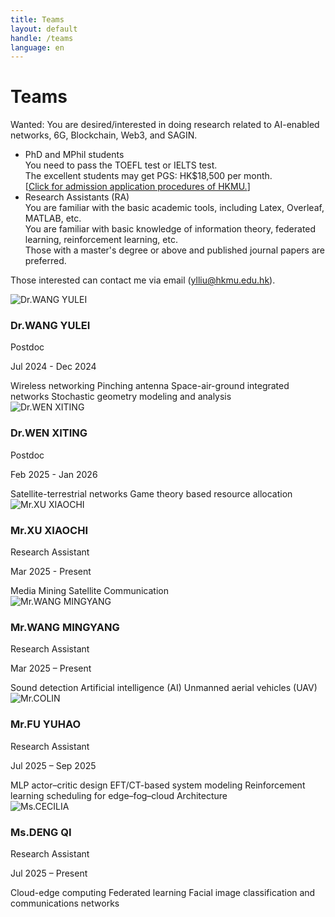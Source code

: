 ```yaml
---
title: Teams
layout: default
handle: /teams
language: en
---
```


<div class="p-5 text-center bg-image bg-research-img">
    <div class="d-flex justify-content-start align-items-end h-100">
      <div class="text-white text-left">
        <h1 class="page-title mb-3">Teams</h1>
      </div>
    </div>
</div>


<div class="content-wrapper">
    <!-- <h1>Teams</h1> -->
    <div class="alert alert-warning" role="alert">
        <p>
            <span class="highlight">Wanted:</span> You are desired/interested in doing research related to AI-enabled networks, 6G, Blockchain, Web3, and SAGIN.
        </p>
        <ul>
            <li>
                <span class="highlight">PhD and MPhil students</span><br>
                You need to pass the TOEFL test or IELTS test.<br>
                The excellent students may get PGS: HK$18,500 per month.<br>
                [<a href="https://admissions.hkmu.edu.hk/rpg/submit-application/" target="_blank">Click for admission application procedures of HKMU.</a>]
            </li>
            <li>
                <span class="highlight">Research Assistants (RA)</span><br>
                You are familiar with the basic academic tools, including Latex, Overleaf, MATLAB, etc.<br>
                You are familiar with basic knowledge of information theory, federated learning, reinforcement learning, etc.<br>
                Those with a master's degree or above and published journal papers are preferred.
            </li>
        </ul>
        <p>
            Those interested can contact me via email (<a href="mailto:ylliu@hkmu.edu.hk">ylliu@hkmu.edu.hk</a>).
        </p>
    </div>
    <section id="team" class="team">
        <!-- <div class="section-header"></div> -->
        <div class="team-grid mb-3">
            <div class="team-member">
                <div class="member-photo">
                    <img src="{{ site.baseurl }}/assets/images/wang_ye.jpg" alt="Dr.WANG YULEI">
                </div>
                <h3>Dr.WANG YULEI</h3>
                <p class="member-title">Postdoc</p>
                <p class="member-bio">Jul 2024 - Dec 2024</p>
                <div class="member-bio">
                    <span class="badge text-bg-secondary">Wireless networking</span>
                    <span class="badge text-bg-secondary">Pinching antenna</span>
                    <span class="badge text-bg-secondary">Space-air-ground integrated networks</span>
                    <span class="badge text-bg-secondary">Stochastic geometry modeling and analysis</span>
                </div>
            </div>
            <div class="team-member">
                <div class="member-photo">
                    <img src="{{ site.baseurl }}/assets/images/wen_xiting.jpg" alt="Dr.WEN XITING">
                </div>
                <h3>Dr.WEN XITING</h3>
                <p class="member-title">Postdoc</p>
                <p class="member-bio">Feb 2025 - Jan 2026</p>
                <div class="member-bio">
                    <span class="badge text-bg-secondary">Satellite-terrestrial networks</span>
                    <span class="badge text-bg-secondary">Game theory based resource allocation</span>
                </div>
            </div>
            <!-- <div class="team-member">
                <div class="member-photo">
                    <img src="https://images.pexels.com/photos/1181686/pexels-photo-1181686.jpeg?auto=compress&cs=tinysrgb&w=300&h=300&fit=crop" alt="Mr.LUO BINGYUAN">
                </div>
                <h3>Mr.LUO BINGYUAN</h3>
                <p class="member-title">Research Assistant</p>
                <p class="member-bio">Working period</p>
                <p class="member-bio">research area</p>
            </div> -->
            <div class="team-member">
                <div class="member-photo">
                    <img src="{{ site.baseurl }}/assets/images/XU_XIAOCHI.jpg" alt="Mr.XU XIAOCHI">
                </div>
                <h3>Mr.XU XIAOCHI</h3>
                <p class="member-title">Research Assistant</p>
                <p class="member-bio">Mar 2025 - Present</p>
                <div class="member-bio">
                    <span class="badge text-bg-secondary">Media Mining</span>
                    <span class="badge text-bg-secondary">Satellite Communication</span>
                </div>
            </div>
        </div>
        <div class="team-grid mb-3">
            <div class="team-member">
                <div class="member-photo">
                    <img src="{{ site.baseurl }}/assets/images/WANG_MINGYANG.jpg" alt="Mr.WANG MINGYANG">
                </div>
                <h3>Mr.WANG MINGYANG</h3>
                <p class="member-title">Research Assistant</p>
                <p class="member-bio">Mar 2025 – Present</p>
                <div class="member-bio">
                    <span class="badge text-bg-secondary">Sound detection</span>
                    <span class="badge text-bg-secondary">Artificial intelligence (AI)</span>
                    <span class="badge text-bg-secondary">Unmanned aerial vehicles (UAV)</span>
                </div>
            </div>
            <div class="team-member">
                <div class="member-photo">
                    <img src="{{ site.baseurl }}/assets/images/colin.jpg" alt="Mr.COLIN">
                </div>
                <h3>Mr.FU YUHAO</h3>
                <p class="member-title">Research Assistant</p>
                <p class="member-bio">Jul 2025 – Sep 2025</p>
                <div class="member-bio">
                    <span class="badge text-bg-secondary">MLP actor–critic design</span>
                    <span class="badge text-bg-secondary">EFT/CT-based system modeling</span>
                    <span class="badge text-bg-secondary">Reinforcement learning scheduling for edge–fog–cloud Architecture</span>
                </div>
            </div>
            <div class="team-member">
                <div class="member-photo">
                    <img src="{{ site.baseurl }}/assets/images/cecilia.jpg" alt="Ms.CECILIA">
                </div>
                <h3>Ms.DENG QI</h3>
                <p class="member-title">Research Assistant</p>
                <p class="member-bio">Jul 2025 – Present</p>
                <div class="member-bio">
                    <span class="badge text-bg-secondary">Cloud-edge computing</span>
                    <span class="badge text-bg-secondary">Federated learning</span>
                    <span class="badge text-bg-secondary">Facial image classification and communications networks</span>
                </div>
            </div>
        </div>
    </section>
</div>